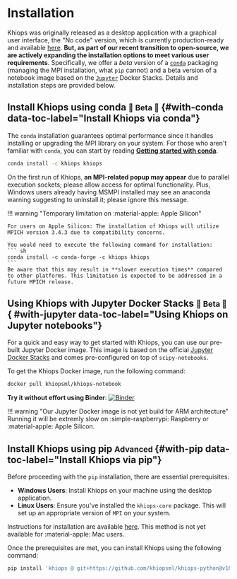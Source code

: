 # Installation

Khiops was originally released as a desktop application with a graphical user interface, the "No code" version, which is currently production-ready and available [here][nocode]. **But, as part of our recent transition to open-source, we are actively expanding the installation options to meet various user requirements**. Specifically, we offer a *beta* version of a [`conda`][conda] packaging (managing the MPI installation, what `pip` cannot) and a beta version of a notebook image based on the [`Jupyter`][jupyter] Docker Stacks. Details and installation steps are provided below.

  [conda]: #with-conda
  [jupyter]: #with-docker
  [docker]: #with-jupyter
  [nocode]: nocode.md

## Install Khiops using conda <small>  🚧 Beta 🚧 </small> {#with-conda data-toc-label="Install Khiops via conda"}

The `conda` installation guarantees optimal performance since it handles installing or upgrading the MPI library on your system. For those who aren't familiar with `conda`, you can start by reading [**Getting started with conda**][conda-user-guide].

[conda-user-guide]: https://conda.io/projects/conda/en/latest/user-guide/getting-started.html

``` sh
conda install -c khiops khiops
```

On the first run of Khiops, **an MPI-related popup may appear** due to parallel execution sockets; please allow access for optimal functionality. Plus, Windows users already having MSMPI installed may see an anaconda warning suggesting to uninstall it; please ignore this message.

!!! warning "Temporary limitation on :material-apple: Apple Silicon"
    
    For users on Apple Silicon: The installation of Khiops will utilize MPICH version 3.4.3 due to compatibility concerns. 
    
    You would need to execute the following command for installation:
    ``` sh
    conda install -c conda-forge -c khiops khiops
    ```
    Be aware that this may result in **slower execution times** compared to other platforms. This limitation is expected to be addressed in a future MPICH release.

## Using Khiops with Jupyter Docker Stacks <small>  🚧 Beta 🚧 </small> { #with-jupyter  data-toc-label="Using Khiops on Jupyter notebooks"}

For a quick and easy way to get started with Khiops, you can use our pre-built Jupyter Docker image. This image is based on the official [Jupyter Docker Stacks][jupyterdockerstacks] and comes pre-configured on top of `scipy-notebooks`.

[jupyterdockerstacks]:https://jupyter-docker-stacks.readthedocs.io/en/latest/

To get the Khiops Docker image, run the following command:
```bash
docker pull khiopsml/khiops-notebook
```

**Try it without effort using Binder**: [![Binder](https://mybinder.org/badge_logo.svg)](https://mybinder.org/v2/gh/KhiopsML/khiops-notebook/main/)

!!! warning "Our Jupyter Docker image is not yet build for ARM architecture"
    Running it will be extremly slow on :simple-raspberrypi: Raspberry or :material-apple: Apple Silicon.


## Install Khiops using pip <small>  Advanced </small> {#with-pip data-toc-label="Install Khiops via pip"}

Before proceeding with the `pip` installation, there are essential prerequisites:

- **Windows Users**: Install Khiops on your machine using the desktop application.
- **Linux Users**: Ensure you've installed the `khiops-core` package. This will set up an appropriate version of `MPI` on your system.

Instructions for installation are available [here][nocode]. This method is not yet available for :material-apple: Mac users. 

Once the prerequisites are met, you can install Khiops using the following command:

```sh
pip install 'khiops @ git+https://github.com/khiopsml/khiops-python@v10.2.0b1'
```

